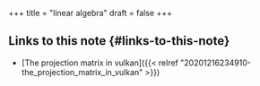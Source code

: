 +++
title = "linear algebra"
draft = false
+++

## Links to this note {#links-to-this-note}

-   [The projection matrix in vulkan]({{< relref "20201216234910-the_projection_matrix_in_vulkan" >}})